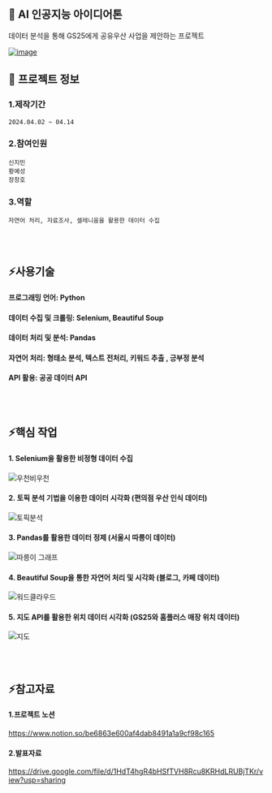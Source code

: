 

<!--## Hi there 👋
**jiminnnnnn/jiminnnnnn** is a ✨ _special_ ✨ repository because its `README.md` (this file) appears on your GitHub profile.

Here are some ideas to get you started:

- 🔭 I’m currently working on ...
- 🌱 I’m currently learning ...
- 👯 I’m looking to collaborate on ...
- 🤔 I’m looking for help with ...
- 💬 Ask me about ...
- 📫 How to reach me: ...
- 😄 Pronouns: ...
- ⚡ Fun fact: ...
-->


## 👋 AI 인공지능 아이디어톤
데이터 분석을 통해 GS25에게 공유우산 사업을 제안하는 프로젝트
<br/>

[![image](https://github.com/user-attachments/assets/ca60a7fa-1474-435b-ad36-662c74df4f9c)](https://docs.google.com/presentation/d/1oJ9ZFFiWtC07keup5J3J4IMvaVuixUd5/edit?usp=sharing&ouid=108782679371656087477&rtpof=true&sd=true)
<br/>

## 🌱 프로젝트 정보
### 1.제작기간
	2024.04.02 ~ 04.14
### 2.참여인원
	신지민
 	황예성
  	장창호
### 3.역할
	자연어 처리, 자료조사, 셀레니움을 활용한 데이터 수집
<br/>
<br/>

## ⚡사용기술
#### 	프로그래밍 언어: Python 
#### 	데이터 수집 및 크롤링: Selenium, Beautiful Soup 
#### 	데이터 처리 및 분석: Pandas 
#### 	자연어 처리: 형태소 분석, 텍스트 전처리, 키워드 추출 , 긍부정 분석
#### 	API 활용: 공공 데이터 API
<br/>
<br/>

## ⚡핵심 작업
#### 	1. Selenium을 활용한 비정형 데이터 수집 
![우천비우천](https://github.com/user-attachments/assets/5b531a4b-e10e-466a-97b4-77d77fecf70c)

#### 	2. 토픽 분석 기법을 이용한 데이터 시각화 (편의점 우산 인식 데이터)
![토픽분석](https://github.com/user-attachments/assets/9df88382-d718-4b26-9456-4676e35e720e)

#### 	3. Pandas를 활용한 데이터 정제 (서울시 따릉이 데이터)
![따릉이 그래프](https://github.com/user-attachments/assets/5db0f818-b745-46b4-9722-a81afc0794eb)

#### 	4. Beautiful Soup을 통한 자연어 처리 및 시각화 (블로그, 카페 데이터)
![워드클라우드](https://github.com/user-attachments/assets/3f269be5-fbeb-400c-850b-ca8aa55b24a9)

#### 	5. 지도 API를 활용한 위치 데이터 시각화 (GS25와 홈플러스 매장 위치 데이터)
![지도](https://github.com/user-attachments/assets/c5d8bd35-4780-42ac-8c75-954cc23d2f7a)

<br/>
<br/>

## ⚡참고자료
#### 	1.프로젝트 노션
<https://www.notion.so/be6863e600af4dab8491a1a9cf98c165>
#### 	2.발표자료
<https://drive.google.com/file/d/1HdT4hgR4bHSfTVH8Rcu8KRHdLRUBjTKr/view?usp=sharing>
